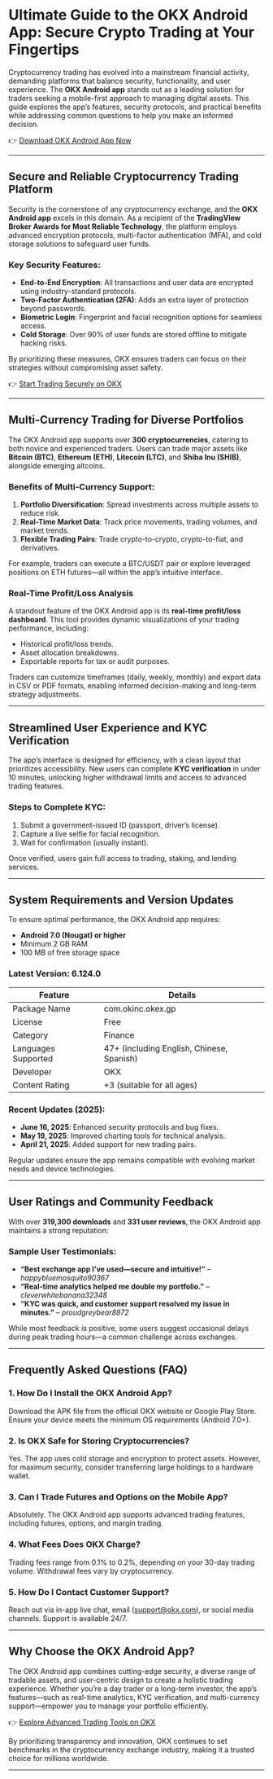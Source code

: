 # Ultimate Guide to the OKX Android App: Secure Crypto Trading at Your Fingertips  

Cryptocurrency trading has evolved into a mainstream financial activity, demanding platforms that balance security, functionality, and user experience. The **OKX Android app** stands out as a leading solution for traders seeking a mobile-first approach to managing digital assets. This guide explores the app’s features, security protocols, and practical benefits while addressing common questions to help you make an informed decision.  

👉 [Download OKX Android App Now](https://bit.ly/okx-bonus)  

---

## Secure and Reliable Cryptocurrency Trading Platform  

Security is the cornerstone of any cryptocurrency exchange, and the **OKX Android app** excels in this domain. As a recipient of the **TradingView Broker Awards for Most Reliable Technology**, the platform employs advanced encryption protocols, multi-factor authentication (MFA), and cold storage solutions to safeguard user funds.  

### Key Security Features:  
- **End-to-End Encryption**: All transactions and user data are encrypted using industry-standard protocols.  
- **Two-Factor Authentication (2FA)**: Adds an extra layer of protection beyond passwords.  
- **Biometric Login**: Fingerprint and facial recognition options for seamless access.  
- **Cold Storage**: Over 90% of user funds are stored offline to mitigate hacking risks.  

By prioritizing these measures, OKX ensures traders can focus on their strategies without compromising asset safety.  

👉 [Start Trading Securely on OKX](https://bit.ly/okx-bonus)  

---

## Multi-Currency Trading for Diverse Portfolios  

The OKX Android app supports over **300 cryptocurrencies**, catering to both novice and experienced traders. Users can trade major assets like **Bitcoin (BTC)**, **Ethereum (ETH)**, **Litecoin (LTC)**, and **Shiba Inu (SHIB)**, alongside emerging altcoins.  

### Benefits of Multi-Currency Support:  
1. **Portfolio Diversification**: Spread investments across multiple assets to reduce risk.  
2. **Real-Time Market Data**: Track price movements, trading volumes, and market trends.  
3. **Flexible Trading Pairs**: Trade crypto-to-crypto, crypto-to-fiat, and derivatives.  

For example, traders can execute a BTC/USDT pair or explore leveraged positions on ETH futures—all within the app’s intuitive interface.  

### Real-Time Profit/Loss Analysis  

A standout feature of the OKX Android app is its **real-time profit/loss dashboard**. This tool provides dynamic visualizations of your trading performance, including:  
- Historical profit/loss trends.  
- Asset allocation breakdowns.  
- Exportable reports for tax or audit purposes.  

Traders can customize timeframes (daily, weekly, monthly) and export data in CSV or PDF formats, enabling informed decision-making and long-term strategy adjustments.  

---

## Streamlined User Experience and KYC Verification  

The app’s interface is designed for efficiency, with a clean layout that prioritizes accessibility. New users can complete **KYC verification** in under 10 minutes, unlocking higher withdrawal limits and access to advanced trading features.  

### Steps to Complete KYC:  
1. Submit a government-issued ID (passport, driver’s license).  
2. Capture a live selfie for facial recognition.  
3. Wait for confirmation (usually instant).  

Once verified, users gain full access to trading, staking, and lending services.  

---

## System Requirements and Version Updates  

To ensure optimal performance, the OKX Android app requires:  
- **Android 7.0 (Nougat) or higher**  
- Minimum 2 GB RAM  
- 100 MB of free storage space  

### Latest Version: 6.124.0  
| Feature            | Details                     |  
|---------------------|-----------------------------|  
| Package Name        | com.okinc.okex.gp           |  
| License             | Free                        |  
| Category            | Finance                     |  
| Languages Supported | 47+ (including English, Chinese, Spanish) |  
| Developer           | OKX                         |  
| Content Rating      | +3 (suitable for all ages)  |  

### Recent Updates (2025):  
- **June 16, 2025**: Enhanced security protocols and bug fixes.  
- **May 19, 2025**: Improved charting tools for technical analysis.  
- **April 21, 2025**: Added support for new trading pairs.  

Regular updates ensure the app remains compatible with evolving market needs and device technologies.  

---

## User Ratings and Community Feedback  

With over **319,300 downloads** and **331 user reviews**, the OKX Android app maintains a strong reputation:  

### Sample User Testimonials:  
- **“Best exchange app I’ve used—secure and intuitive!”** – *happybluemosquito90367*  
- **“Real-time analytics helped me double my portfolio.”** – *cleverwhitebanana32348*  
- **“KYC was quick, and customer support resolved my issue in minutes.”** – *proudgreybear8872*  

While most feedback is positive, some users suggest occasional delays during peak trading hours—a common challenge across exchanges.  

---

## Frequently Asked Questions (FAQ)  

### 1. How Do I Install the OKX Android App?  
Download the APK file from the official OKX website or Google Play Store. Ensure your device meets the minimum OS requirements (Android 7.0+).  

### 2. Is OKX Safe for Storing Cryptocurrencies?  
Yes. The app uses cold storage and encryption to protect assets. However, for maximum security, consider transferring large holdings to a hardware wallet.  

### 3. Can I Trade Futures and Options on the Mobile App?  
Absolutely. The OKX Android app supports advanced trading features, including futures, options, and margin trading.  

### 4. What Fees Does OKX Charge?  
Trading fees range from 0.1% to 0.2%, depending on your 30-day trading volume. Withdrawal fees vary by cryptocurrency.  

### 5. How Do I Contact Customer Support?  
Reach out via in-app live chat, email (support@okx.com), or social media channels. Support is available 24/7.  

---

## Why Choose the OKX Android App?  

The OKX Android app combines cutting-edge security, a diverse range of tradable assets, and user-centric design to create a holistic trading experience. Whether you’re a day trader or a long-term investor, the app’s features—such as real-time analytics, KYC verification, and multi-currency support—empower you to manage your portfolio efficiently.  

👉 [Explore Advanced Trading Tools on OKX](https://bit.ly/okx-bonus)  

By prioritizing transparency and innovation, OKX continues to set benchmarks in the cryptocurrency exchange industry, making it a trusted choice for millions worldwide.  

---  
